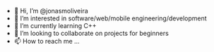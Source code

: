 - 👋 Hi, I’m @jonasmoliveira
- 👀 I’m interested in software/web/mobile engineering/development
- 🌱 I’m currently learning C++
- 💞️ I’m looking to collaborate on projects for beginners
- 📫 How to reach me ...

<!---
jonasmoliveira/jonasmoliveira is a ✨ special ✨ repository because its `README.md` (this file) appears on your GitHub profile.
You can click the Preview link to take a look at your changes.
--->
